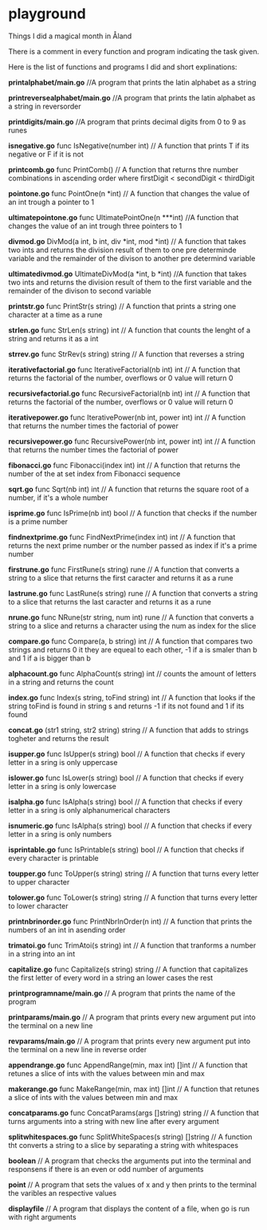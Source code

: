 # playground
Things I did a magical month in Åland

There is a comment in every function and program indicating the task given.

Here is the list of functions and programs I did and short explinations:

**printalphabet/main.go** 
//A program that prints the latin alphabet as a string
 
**printreversealphabet/main.go** 
//A program that prints the latin alphabet as a string in reversorder

**printdigits/main.go** 
//A program that prints decimal digits from 0 to 9 as runes

**isnegative.go** func IsNegative(number int)
// A function that prints T if its negative or F if it is not

**printcomb.go** func PrintComb()
// A function that returns thre number combinations in ascending order where firstDigit < secondDigit < thirdDigit

**pointone.go** func PointOne(n *int) 
// A function that changes the value of an int trough a pointer to 1

**ultimatepointone.go** func UltimatePointOne(n ***int) 
//A function that changes the value of an int trough three pointers to 1

**divmod.go** DivMod(a int, b int, div *int, mod *int) 
// A function that takes two ints and returns the division result of them to one pre determinde variable and the remainder of the divison to another pre determind variable

**ultimatedivmod.go** UltimateDivMod(a *int, b *int) 
//A function that takes two ints and returns the division result of them to the first variable and the remainder of the divison to second variable

**printstr.go** func PrintStr(s string) 
// A function that prints a string one character at a time as a rune 

**strlen.go** func StrLen(s string) int 
// A function that counts the lenght of a string and returns it as a int

**strrev.go** func StrRev(s string) string
// A function that reverses a string

**iterativefactorial.go** func IterativeFactorial(nb int) int 
// A function that returns the factorial of the number, overflows or 0 value will return 0

**recursivefactorial.go** func RecursiveFactorial(nb int) int 
// A function that returns the factorial of the number, overflows or 0 value will return 0

**iterativepower.go** func IterativePower(nb int, power int) int 
// A function that returns the number times the factorial of power

**recursivepower.go** func RecursivePower(nb int, power int) int 
// A function that returns the number times the factorial of power

**fibonacci.go** func Fibonacci(index int) int
// A function that returns the number of the at set index from Fibonacci sequence

**sqrt.go** func Sqrt(nb int) int
// A function that returns the square root of a number, if it's a whole number

**isprime.go** func IsPrime(nb int) bool
// A function that checks if the number is a prime number

**findnextprime.go** func FindNextPrime(index int) int 
// A function that returns the next prime number or the number passed as index if it's a prime number

**firstrune.go** func FirstRune(s string) rune 
// A function that converts a string to a slice that returns the first caracter and returns it as a rune

**lastrune.go** func LastRune(s string) rune
// A function that converts a string to a slice that returns the last caracter and returns it as a rune

**nrune.go**  func NRune(str string, num int) rune
// A function that converts a string to a slice and returns a character using the num as index for the slice

**compare.go** func Compare(a, b string) int 
// A function that compares two strings and returns 0 it they are equeal to each other, -1 if a is smaler than b and 1 if a is bigger than b

**alphacount.go** func AlphaCount(s string) int 
// counts the amount of letters in a string and returns the count

**index.go** func Index(s string, toFind string) int
// A function that looks if the string toFind is found in string s and returns -1 if its not found and 1 if its found

**concat.go** (str1 string, str2 string) string 
// A function that adds to strings togheter and returns the result

**isupper.go** func IsUpper(s string) bool 
// A function that checks if every letter in a sring is only uppercase

**islower.go** func IsLower(s string) bool
// A function that checks if every letter in a sring is only lowercase

**isalpha.go** func IsAlpha(s string) bool 
// A function that checks if every letter in a sring is only alphanumerical characters

**isnumeric.go** func IsAlpha(s string) bool 
// A function that checks if every letter in a sring is only numbers

**isprintable.go** func IsPrintable(s string) bool
// A function that checks if every character is printable

**toupper.go** func ToUpper(s string) string
// A function that turns every letter to upper character

**tolower.go** func ToLower(s string) string
//  A function that turns every letter to lower character

**printnbrinorder.go** func PrintNbrInOrder(n int) 
// A function that prints the numbers of an int in asending order

**trimatoi.go** func TrimAtoi(s string) int
// A function that tranforms a number in a string into an int

**capitalize.go** func Capitalize(s string) string
// A function that capitalizes the first letter of every word in a string an lower cases the rest

**printprogramname/main.go** 
// A program that prints the name of the program

**printparams/main.go**
// A program that prints every new argument put into the terminal on a new line

**revparams/main.go**
// A program that prints every new argument put into the terminal on a new line in reverse order

**appendrange.go** func AppendRange(min, max int) []int
// A function that retunes a slice of ints with the values between min and max

**makerange.go** func MakeRange(min, max int) []int
// A function that retunes a slice of ints with the values between min and max

**concatparams.go** func ConcatParams(args []string) string 
// A function that turns arguments into a string with new line after every argument

**splitwhitespaces.go** func SplitWhiteSpaces(s string) []string
//  A function tht converts a string to a slice by separating a string with whitespaces

**boolean** 
//  A program that checks the arguments put into the terminal and responsens if there is an even or odd number of arguments

**point**
// A program that sets the values of x and y then prints to the terminal the varibles an respective values

**displayfile** 
// A program that displays the content of a file, when go is run with right arguments 